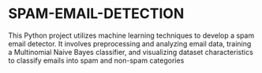 # SPAM-EMAIL-DETECTION
This Python project utilizes machine learning techniques to develop a spam email detector. It involves preprocessing and analyzing email data, training a Multinomial Naive Bayes classifier, and visualizing dataset characteristics to classify emails into spam and non-spam categories
